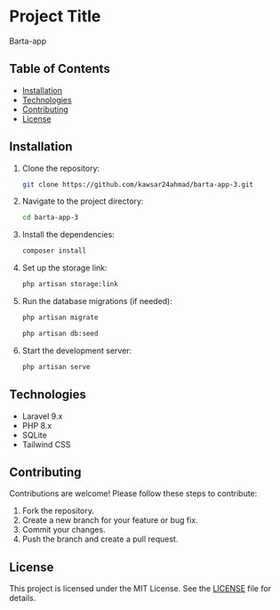
# Project Title

Barta-app

## Table of Contents

- [Installation](#installation)
- [Technologies](#technologies)
- [Contributing](#contributing)
- [License](#license)

## Installation

1. Clone the repository:

   ```bash
   git clone https://github.com/kawsar24ahmad/barta-app-3.git
   ```

2. Navigate to the project directory:

   ```bash
   cd barta-app-3
   ```

3. Install the dependencies:

   ```bash
   composer install
   ```

4. Set up the storage link:

   ```bash
   php artisan storage:link
   ```

5. Run the database migrations (if needed):

   ```bash
   php artisan migrate
   ```
   ```bash
   php artisan db:seed
   ```

6. Start the development server:

   ```bash
   php artisan serve
   ```

## Technologies

- Laravel 9.x
- PHP 8.x
- SQLite
- Tailwind CSS 

## Contributing

Contributions are welcome! Please follow these steps to contribute:

1. Fork the repository.
2. Create a new branch for your feature or bug fix.
3. Commit your changes.
4. Push the branch and create a pull request.

## License

This project is licensed under the MIT License. See the [LICENSE](LICENSE) file for details.
